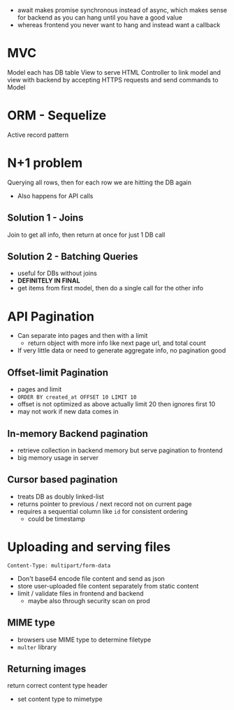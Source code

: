 - await makes promise synchronous instead of async, which makes sense for backend as you can hang until you have a good value
- whereas frontend you never want to hang and instead want a callback
# MVC
Model each has DB table
View to serve HTML
Controller to link model and view with backend by accepting HTTPS requests and send commands to Model

# ORM - Sequelize
Active record pattern

# N+1 problem
Querying all rows, then for each row we are hitting the DB again
- Also happens for API calls
## Solution 1 - Joins
Join to get all info, then return at once for just 1 DB call
## Solution 2 - Batching Queries
- useful for DBs without joins
- **DEFINITELY IN FINAL**
- get items from first model, then do a single call for the other info

# API Pagination
- Can separate into pages and then with a limit
	- return object with more info like next page url, and total count
- If very little data or need to generate aggregate info, no pagination good
## Offset-limit Pagination
- pages and limit
- `ORDER BY created_at OFFSET 10 LIMIT 10`
- offset is not optimized as above actually limit 20 then ignores first 10
- may not work if new data comes in
## In-memory Backend pagination
- retrieve collection in backend memory but serve pagination to frontend
- big memory usage in server
## Cursor based pagination
- treats DB as doubly linked-list
- returns pointer to previous / next record not on current page
- requires a sequential column like `id` for consistent ordering
	- could be timestamp
# Uploading and serving files
`Content-Type: multipart/form-data`
- Don't base64 encode file content and send as json
- store user-uploaded file content separately from static content
- limit / validate files in frontend and backend
	- maybe also through security scan on prod
## MIME type
- browsers use MIME type to determine filetype
- `multer` library
## Returning images
return correct content type header
- set content type to mimetype